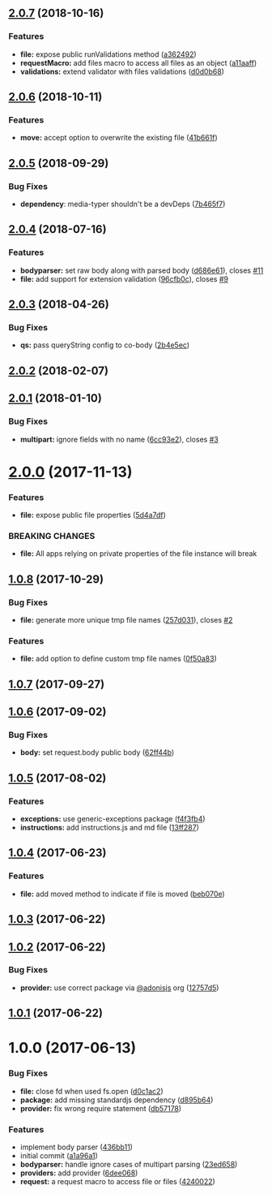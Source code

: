<a name="2.0.7"></a>
## [2.0.7](https://github.com/adonisjs/adonis-bodyparser/compare/v2.0.6...v2.0.7) (2018-10-16)


### Features

* **file:** expose public runValidations method ([a362492](https://github.com/adonisjs/adonis-bodyparser/commit/a362492))
* **requestMacro:** add files macro to access all files as an object ([a11aaff](https://github.com/adonisjs/adonis-bodyparser/commit/a11aaff))
* **validations:** extend validator with files validations ([d0d0b68](https://github.com/adonisjs/adonis-bodyparser/commit/d0d0b68))



<a name="2.0.6"></a>
## [2.0.6](https://github.com/adonisjs/adonis-bodyparser/compare/2.0.5...2.0.6) (2018-10-11)


### Features

* **move:** accept option to overwrite the existing file ([41b661f](https://github.com/adonisjs/adonis-bodyparser/commit/41b661f))



<a name="2.0.5"></a>
## [2.0.5](https://github.com/adonisjs/adonis-bodyparser/compare/v2.0.4...v2.0.5) (2018-09-29)

### Bug Fixes

* **dependency**: media-typer shouldn't be a devDeps ([7b465f7](https://github.com/adonisjs/adonis-bodyparser/commit/7b465f71a2195b24a49beb782695f3b9cf9fd584))


<a name="2.0.4"></a>
## [2.0.4](https://github.com/adonisjs/adonis-bodyparser/compare/v2.0.3...v2.0.4) (2018-07-16)


### Features

* **bodyparser:** set raw body along with parsed body ([d686e61](https://github.com/adonisjs/adonis-bodyparser/commit/d686e61)), closes [#11](https://github.com/adonisjs/adonis-bodyparser/issues/11)
* **file:** add support for extension validation ([96cfb0c](https://github.com/adonisjs/adonis-bodyparser/commit/96cfb0c)), closes [#9](https://github.com/adonisjs/adonis-bodyparser/issues/9)



<a name="2.0.3"></a>
## [2.0.3](https://github.com/adonisjs/adonis-bodyparser/compare/v2.0.1...v2.0.3) (2018-04-26)


### Bug Fixes

* **qs:** pass queryString config to co-body ([2b4e5ec](https://github.com/adonisjs/adonis-bodyparser/commit/2b4e5ec))



<a name="2.0.2"></a>
## [2.0.2](https://github.com/adonisjs/adonis-bodyparser/compare/v2.0.1...v2.0.2) (2018-02-07)



<a name="2.0.1"></a>
## [2.0.1](https://github.com/adonisjs/adonis-bodyparser/compare/v2.0.0...v2.0.1) (2018-01-10)


### Bug Fixes

* **multipart:** ignore fields with no name ([6cc93e2](https://github.com/adonisjs/adonis-bodyparser/commit/6cc93e2)), closes [#3](https://github.com/adonisjs/adonis-bodyparser/issues/3)



<a name="2.0.0"></a>
# [2.0.0](https://github.com/adonisjs/adonis-bodyparser/compare/v1.0.8...v2.0.0) (2017-11-13)


### Features

* **file:** expose public file properties ([5d4a7df](https://github.com/adonisjs/adonis-bodyparser/commit/5d4a7df))


### BREAKING CHANGES

* **file:** All apps relying on private properties of the file instance will break



<a name="1.0.8"></a>
## [1.0.8](https://github.com/adonisjs/adonis-bodyparser/compare/v1.0.7...v1.0.8) (2017-10-29)


### Bug Fixes

* **file:** generate more unique tmp file names ([257d031](https://github.com/adonisjs/adonis-bodyparser/commit/257d031)), closes [#2](https://github.com/adonisjs/adonis-bodyparser/issues/2)


### Features

* **file:** add option to define custom tmp file names ([0f50a83](https://github.com/adonisjs/adonis-bodyparser/commit/0f50a83))



<a name="1.0.7"></a>
## [1.0.7](https://github.com/adonisjs/adonis-bodyparser/compare/v1.0.6...v1.0.7) (2017-09-27)



<a name="1.0.6"></a>
## [1.0.6](https://github.com/adonisjs/adonis-bodyparser/compare/v1.0.5...v1.0.6) (2017-09-02)


### Bug Fixes

* **body:** set request.body public body ([62ff44b](https://github.com/adonisjs/adonis-bodyparser/commit/62ff44b))



<a name="1.0.5"></a>
## [1.0.5](https://github.com/adonisjs/adonis-bodyparser/compare/v1.0.4...v1.0.5) (2017-08-02)


### Features

* **exceptions:** use generic-exceptions package ([f4f3fb4](https://github.com/adonisjs/adonis-bodyparser/commit/f4f3fb4))
* **instructions:** add instructions.js and md file ([13ff287](https://github.com/adonisjs/adonis-bodyparser/commit/13ff287))



<a name="1.0.4"></a>
## [1.0.4](https://github.com/adonisjs/adonis-bodyparser/compare/v1.0.3...v1.0.4) (2017-06-23)


### Features

* **file:** add moved method to indicate if file is moved ([beb070e](https://github.com/adonisjs/adonis-bodyparser/commit/beb070e))



<a name="1.0.3"></a>
## [1.0.3](https://github.com/adonisjs/adonis-middleware/compare/v1.0.2...v1.0.3) (2017-06-22)



<a name="1.0.2"></a>
## [1.0.2](https://github.com/adonisjs/adonis-middleware/compare/v1.0.1...v1.0.2) (2017-06-22)


### Bug Fixes

* **provider:** use correct package via [@adonisjs](https://github.com/adonisjs) org ([12757d5](https://github.com/adonisjs/adonis-middleware/commit/12757d5))



<a name="1.0.1"></a>
## [1.0.1](https://github.com/adonisjs/adonis-middleware/compare/v1.0.0...v1.0.1) (2017-06-22)



<a name="1.0.0"></a>
# 1.0.0 (2017-06-13)


### Bug Fixes

* **file:** close fd when used fs.open ([d0c1ac2](https://github.com/adonisjs/adonis-middleware/commit/d0c1ac2))
* **package:** add missing standardjs dependency ([d895b64](https://github.com/adonisjs/adonis-middleware/commit/d895b64))
* **provider:** fix wrong require statement ([db57178](https://github.com/adonisjs/adonis-middleware/commit/db57178))


### Features

* implement body parser ([436bb11](https://github.com/adonisjs/adonis-middleware/commit/436bb11))
* initial commit ([a1a96a1](https://github.com/adonisjs/adonis-middleware/commit/a1a96a1))
* **bodyparser:** handle ignore cases of multipart parsing ([23ed658](https://github.com/adonisjs/adonis-middleware/commit/23ed658))
* **providers:** add provider ([6dee068](https://github.com/adonisjs/adonis-middleware/commit/6dee068))
* **request:** a request macro to access file or files ([4240022](https://github.com/adonisjs/adonis-middleware/commit/4240022))



